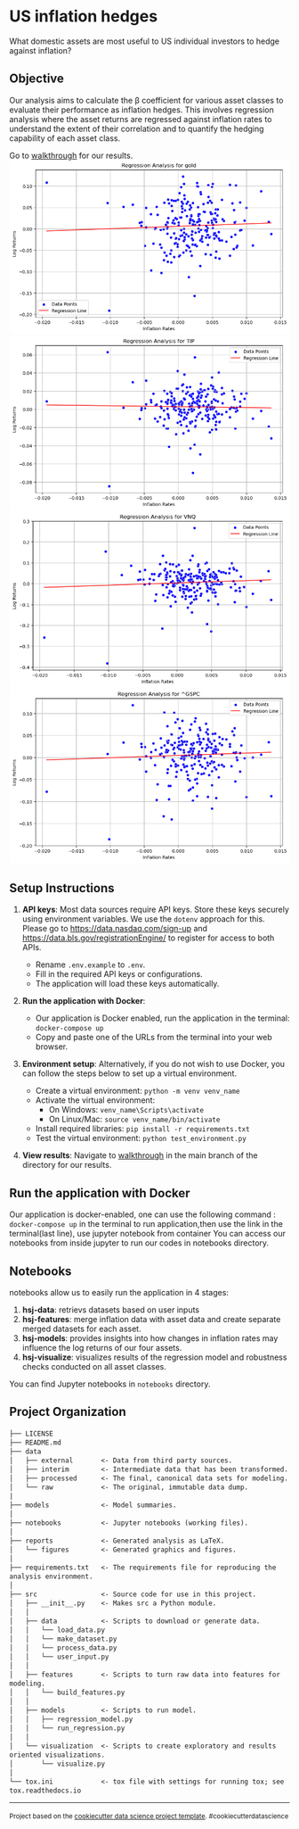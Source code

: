 US inflation hedges
==============================
What domestic assets are most useful to US individual investors to hedge against inflation?

## Objective
Our analysis aims to calculate the β coefficient for various asset classes to evaluate their performance as inflation hedges. This involves regression analysis where the asset returns are regressed against inflation rates to understand the extent of their correlation and to quantify the hedging capability of each asset class.

Go to [walkthrough](walkthrough.ipynb) for our results.
![Regression Analysis for Gold](reports/figures/Regressionanalysisforgold.png)
![Regression Analysis for TIP](reports/figures/RegressionanalysisforTIP.png)
![Regression Analysis for VNQ](reports/figures/RegressionanalysisforVNQ.png)
![Regression Analysis for ^GSPC](reports/figures/RegressionanalysisforGSPC.png)

## Setup Instructions
1. **API keys**:
   Most data sources require API keys. Store these keys securely using environment variables. We use the `dotenv` approach for this. Please go to https://data.nasdaq.com/sign-up and https://data.bls.gov/registrationEngine/ to register for access to both APIs.
   - Rename `.env.example` to `.env`.
   - Fill in the required API keys or configurations.
   - The application will load these keys automatically.

2. **Run the application with Docker**:
   - Our application is Docker enabled, run the application in the terminal: `docker-compose up`
   - Copy and paste one of the URLs from the terminal into your web browser.

3. **Environment setup**:
   Alternatively, if you do not wish to use Docker, you can follow the steps below to set up a virtual environment.
   - Create a virtual environment: `python -m venv venv_name`
   - Activate the virtual environment:
     - On Windows: `venv_name\Scripts\activate`
     - On Linux/Mac: `source venv_name/bin/activate`
   - Install required libraries: `pip install -r requirements.txt`
   - Test the virtual environment: `python test_environment.py`

4. **View results**:
   Navigate to [walkthrough](walkthrough.ipynb) in the main branch of the directory for our results.


## Run the application with Docker
 Our application is docker-enabled, one can use the following command : `docker-compose up` in the terminal to run application,then use the link in the terminal(last line), use jupyter notebook from container
 You can access our notebooks from inside jupyter to run our codes in notebooks directory.

## Notebooks
notebooks allow us to easily run the application in 4 stages:

<ol>
<li> <b>hsj-data</b>: retrievs datasets based on user inputs</li>
<li> <b>hsj-features</b>:  merge inflation data with asset data and create separate merged datasets for each asset. </li>
<li> <b>hsj-models</b>:  provides insights into how changes in inflation rates may influence the log returns of our four assets.</li>
<li> <b>hsj-visualize</b>: visualizes results of the regression model and robustness checks conducted on all asset classes.</li>
</ol>

You can find Jupyter notebooks in `notebooks` directory.


 
Project Organization
------------

    ├── LICENSE
    ├── README.md          
    ├── data
    │   ├── external       <- Data from third party sources.
    │   ├── interim        <- Intermediate data that has been transformed.
    │   ├── processed      <- The final, canonical data sets for modeling.
    │   └── raw            <- The original, immutable data dump.
    |
    ├── models             <- Model summaries.
    │
    ├── notebooks          <- Jupyter notebooks (working files).
    │
    ├── reports            <- Generated analysis as LaTeX.
    │   └── figures        <- Generated graphics and figures.
    │
    ├── requirements.txt   <- The requirements file for reproducing the analysis environment.
    │
    ├── src                <- Source code for use in this project.
    │   ├── __init__.py    <- Makes src a Python module.
    │   │
    │   ├── data           <- Scripts to download or generate data.
    │   │   └── load_data.py    
    │   │   └── make_dataset.py
    │   │   └── process_data.py
    │   │   └── user_input.py
    │   │
    │   ├── features       <- Scripts to turn raw data into features for modeling.
    │   │   └── build_features.py
    │   │
    │   ├── models         <- Scripts to run model.
    │   │   ├── regression_model.py
    │   │   └── run_regression.py
    │   │
    │   └── visualization  <- Scripts to create exploratory and results oriented visualizations.
    │       └── visualize.py
    │
    └── tox.ini            <- tox file with settings for running tox; see tox.readthedocs.io
    
--------

<p><small>Project based on the <a target="_blank" href="https://drivendata.github.io/cookiecutter-data-science/">cookiecutter data science project template</a>. #cookiecutterdatascience</small></p>
